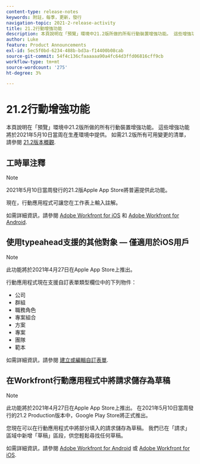 ```yaml
---
content-type: release-notes
keywords: 附註，每季，更新，發行
navigation-topic: 2021-2-release-activity
title: 21.2行動增強功能
description: 本頁說明在「預覽」環境中21.2版所做的所有行動裝置增強功能。 這些增強功能將於2021年5月10日當周在生產環境中提供。 如需21.2版所有可用變更的清單，請參閱21.2版本概觀。
author: Luke
feature: Product Announcements
exl-id: 5ec5f0bd-6234-488b-bd3a-f14400b08cab
source-git-commit: 54f4c136cfaaaaaa90a4fc64d3ffd06816cff9cb
workflow-type: tm+mt
source-wordcount: '275'
ht-degree: 3%

---
```


# 21.2行動增強功能

本頁說明在「預覽」環境中21.2版所做的所有行動裝置增強功能。 這些增強功能將於2021年5月10日當周在生產環境中提供。 如需21.2版所有可用變更的清單，請參閱 [21.2版本概觀](../../../product-announcements/product-releases/21.2-release-activity/21-2-release-overview.md).

## 工時單注釋

>[!NOTE]
>
>2021年5月10日當周發行的21.2版Apple App Store將普遍提供此功能。

現在，行動應用程式可讓您在工作表上輸入註解。

如需詳細資訊，請參閱 [Adobe Workfront for iOS](../../../workfront-basics/mobile-apps/using-the-workfront-mobile-app/workfront-for-ios.md) 和 [Adobe Workfront for Android](../../../workfront-basics/mobile-apps/using-the-workfront-mobile-app/workfront-for-android.md).

## 使用typeahead支援的其他對象 — 僅適用於iOS用戶

>[!NOTE]
>
>此功能將於2021年4月27日在Apple App Store上推出。

行動應用程式現在支援自訂表單類型欄位中的下列物件：

* 公司
* 群組
* 職務角色
* 專案組合
* 方案
* 專案
* 團隊
* 範本

如需詳細資訊，請參閱 [建立或編輯自訂表單](../../../administration-and-setup/customize-workfront/create-manage-custom-forms/create-or-edit-a-custom-form.md).

## 在Workfront行動應用程式中將請求儲存為草稿

>[!NOTE]
>
>此功能將於2021年4月27日在Apple App Store上推出。 在2021年5月10日當周發行的21.2 Production版本中，Google Play Store將正式推出。

您現在可以在行動應用程式中將部分填入的請求儲存為草稿。 我們已在「請求」區域中新增「草稿」區段，供您輕鬆尋找任何草稿。

如需詳細資訊，請參閱 [Adobe Workfront for Android](../../../workfront-basics/mobile-apps/using-the-workfront-mobile-app/workfront-for-android.md) 或 [Adobe Workfront for iOS](../../../workfront-basics/mobile-apps/using-the-workfront-mobile-app/workfront-for-ios.md).
